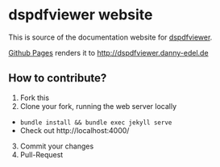 dspdfviewer website
===================

This is source of the documentation website for [dspdfviewer].

[Github Pages] renders it to http://dspdfviewer.danny-edel.de

How to contribute?
------------------

1. Fork this
2. Clone your fork, running the web server locally
  * `bundle install && bundle exec jekyll serve`
  * Check out http://localhost:4000/
3. Commit your changes
4. Pull-Request

[Github Pages]: https://pages.github.com/
[dspdfviewer]: https://github.com/dannyedel/dspdfviewer
